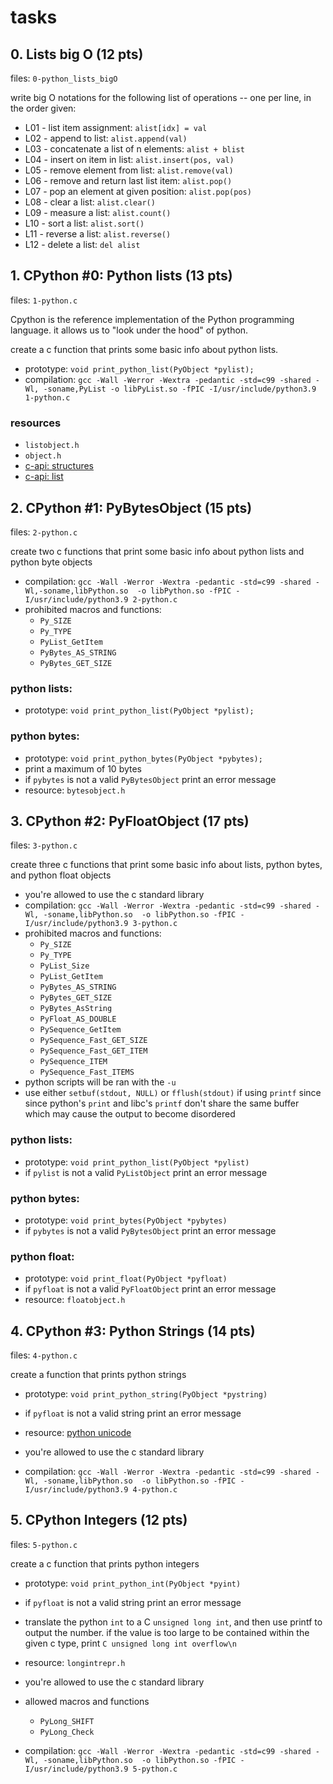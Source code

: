 # tasks

## 0. Lists big O (12 pts)

files: `0-python_lists_bigO`

write big O notations for the following list of operations -- one per line, in
the order given:

- L01 - list item assignment: `alist[idx] = val`
- L02 - append to list: `alist.append(val)`
- L03 - concatenate a list of n elements: `alist + blist`
- L04 - insert on item in list: `alist.insert(pos, val)`
- L05 - remove element from list: `alist.remove(val)`
- L06 - remove and return last list item: `alist.pop()`
- L07 - pop an element at given position: `alist.pop(pos)`
- L08 - clear a list: `alist.clear()`
- L09 - measure a list: `alist.count()`
- L10 - sort a list: `alist.sort()`
- L11 - reverse a list: `alist.reverse()`
- L12 - delete a list: `del alist`

## 1. CPython #0: Python lists (13 pts)

files: `1-python.c`

Cpython is the reference implementation of the Python programming language. it
allows us to "look under the hood" of python.

create a c function that prints some basic info about python lists.

- prototype: `void print_python_list(PyObject *pylist);`
- compilation: `gcc -Wall -Werror -Wextra -pedantic -std=c99 -shared -Wl,
  -soname,PyList -o libPyList.so -fPIC -I/usr/include/python3.9 1-python.c`

### resources

- `listobject.h`
- `object.h`
- [c-api: structures](https://docs.python.org/3.4/c-api/structures.html)
- [c-api: list](https://docs.python.org/3.4/c-api/list.html)

## 2. CPython #1: PyBytesObject (15 pts)

files: `2-python.c`

create two c functions that print some basic info about python lists and python
byte objects

- compilation: `gcc -Wall -Werror -Wextra -pedantic -std=c99 -shared
  -Wl,-soname,libPython.so  -o libPython.so -fPIC
  -I/usr/include/python3.9 2-python.c`
- prohibited macros and functions:
	- `Py_SIZE`
	- `Py_TYPE`
	- `PyList_GetItem`
	- `PyBytes_AS_STRING`
	- `PyBytes_GET_SIZE`

### python lists:

- prototype: `void print_python_list(PyObject *pylist);`

### python bytes:

- prototype: `void print_python_bytes(PyObject *pybytes);`
- print a maximum of 10 bytes
- if `pybytes` is not a valid `PyBytesObject` print an error message
- resource: `bytesobject.h`

## 3. CPython #2: PyFloatObject (17 pts)

files: `3-python.c`

create three c functions that print some basic info about lists, python bytes,
and python float objects

- you're allowed to use the c standard library
- compilation: `gcc -Wall -Werror -Wextra -pedantic -std=c99 -shared -Wl,
  -soname,libPython.so  -o libPython.so -fPIC
  -I/usr/include/python3.9 3-python.c`
- prohibited macros and functions:
	- `Py_SIZE`
	- `Py_TYPE`
	- `PyList_Size`
	- `PyList_GetItem`
	- `PyBytes_AS_STRING`
	- `PyBytes_GET_SIZE`
	- `PyBytes_AsString`
	- `PyFloat_AS_DOUBLE`
	- `PySequence_GetItem`
	- `PySequence_Fast_GET_SIZE`
	- `PySequence_Fast_GET_ITEM`
	- `PySequence_ITEM`
	- `PySequence_Fast_ITEMS`
- python scripts will be ran with the `-u`
- use either `setbuf(stdout, NULL)` or `fflush(stdout)` if using `printf` since
  since python's `print` and libc's `printf` don't share the same buffer which
  may cause the output to become disordered

### python lists:

- prototype: `void print_python_list(PyObject *pylist)`
- if `pylist` is not a valid `PyListObject` print an error message

### python bytes:

- prototype: `void print_bytes(PyObject *pybytes)`
- if `pybytes` is not a valid `PyBytesObject` print an error message

### python float:

- prototype: `void print_float(PyObject *pyfloat)`
- if `pyfloat` is not a valid `PyFloatObject` print an error message
- resource: `floatobject.h`

## 4. CPython #3: Python Strings (14 pts)

files: `4-python.c`

create a function that prints python strings

- prototype: `void print_python_string(PyObject *pystring)`
- if `pyfloat` is not a valid string print an error message
- resource: [python unicode](https://docs.python.org/3.9/howto/unicode.html)

- you're allowed to use the c standard library
- compilation: `gcc -Wall -Werror -Wextra -pedantic -std=c99 -shared -Wl,
  -soname,libPython.so  -o libPython.so -fPIC
  -I/usr/include/python3.9 4-python.c`

## 5. CPython Integers (12 pts)

files: `5-python.c`

create a c function that prints python integers

- prototype: `void print_python_int(PyObject *pyint)`
- if `pyfloat` is not a valid string print an error message
- translate the python `int` to a C `unsigned long int`, and then use printf to
  output the number. if the value is too large to be contained within the given
  c type, print `C unsigned long int overflow\n`
- resource: `longintrepr.h`

- you're allowed to use the c standard library
- allowed macros and functions
	- `PyLong_SHIFT`
	- `PyLong_Check`
- compilation: `gcc -Wall -Werror -Wextra -pedantic -std=c99 -shared -Wl,
  -soname,libPython.so  -o libPython.so -fPIC
  -I/usr/include/python3.9 5-python.c`
